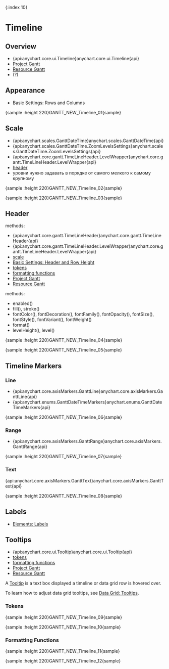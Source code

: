 {:index 10}
# Timeline

## Overview

* {api:anychart.core.ui.Timeline}anychart.core.ui.Timeline{api}
* [Project Gantt](Project_Chart)
* [Resource Gantt](Resource_Chart)
* (?)

## Appearance

* Basic Settings: Rows and Columns

{sample :height 220}GANTT\_NEW\_Timeline\_01{sample}

## Scale

* {api:anychart.scales.GanttDateTime}anychart.scales.GanttDateTime{api}
* {api:anychart.scales.GanttDateTime.ZoomLevelsSettings}anychart.scales.GanttDateTime.ZoomLevelsSettings{api}
* {api:anychart.core.gantt.TimeLineHeader.LevelWrapper}anychart.core.gantt.TimeLineHeader.LevelWrapper{api}
* [header](#header)
* уровни нужно задавать в порядке от самого мелкого к самому крупному

{sample :height 220}GANTT\_NEW\_Timeline\_02{sample}

{sample :height 220}GANTT\_NEW\_Timeline\_03{sample}

## Header

methods:

* {api:anychart.core.gantt.TimeLineHeader}anychart.core.gantt.TimeLineHeader{api}
* {api:anychart.core.gantt.TimeLineHeader.LevelWrapper}anychart.core.gantt.TimeLineHeader.LevelWrapper{api}
* [scale](#scale)
* [Basic Settings: Header and Row Height](Basic_Settings#header_and_row_height)
* [tokens](../../Common_Settings/Text_Formatters#string_tokens)
* [formatting functions](../Common_Settings/Text_Formatters#formatting_functions)
* [Project Gantt](Project_Chart)
* [Resource Gantt](Resource_Chart)

methods:

* enabled()
* fill(), stroke()
* fontColor(), fontDecoration(), fontFamily(), fontOpacity(), fontSize(), fontStyle(), fontVariant(), fontWeight()
* format()
* levelHeight(), level()

{sample :height 220}GANTT\_NEW\_Timeline\_04{sample}

{sample :height 220}GANTT\_NEW\_Timeline\_05{sample}

## Timeline Markers

### Line

* {api:anychart.core.axisMarkers.GanttLine}anychart.core.axisMarkers.GanttLine{api}
* {api:anychart.enums.GanttDateTimeMarkers}anychart.enums.GanttDateTimeMarkers{api}

{sample :height 220}GANTT\_NEW\_Timeline\_06{sample}

### Range

* {api:anychart.core.axisMarkers.GanttRange}anychart.core.axisMarkers.GanttRange{api}


{sample :height 220}GANTT\_NEW\_Timeline\_07{sample}

### Text

{api:anychart.core.axisMarkers.GanttText}anychart.core.axisMarkers.GanttText{api}


{sample :height 220}GANTT\_NEW\_Timeline\_08{sample}

## Labels

* [Elements: Labels](Elements#labels)

## Tooltips

* {api:anychart.core.ui.Tooltip}anychart.core.ui.Tooltip{api}
* [tokens](../../Common_Settings/Text_Formatters#string_tokens)
* [formatting functions](../Common_Settings/Text_Formatters#formatting_functions)
* [Project Gantt](Project_Chart)
* [Resource Gantt](Resource_Chart)

A [Tooltip](../Common_Settings/Tooltip) is a text box displayed a timeline or data grid row is hovered over.

To learn how to adjust data grid tooltips, see [Data Grid: Tooltips](Data_Grid#tooltips).

### Tokens

{sample :height 220}GANTT\_NEW\_Timeline\_09{sample}

{sample :height 220}GANTT\_NEW\_Timeline\_10{sample}

### Formatting Functions

{sample :height 220}GANTT\_NEW\_Timeline\_11{sample}

{sample :height 220}GANTT\_NEW\_Timeline\_12{sample}